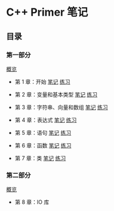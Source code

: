 # C++ Primer 笔记

## 目录

### 第一部分

[概览](./part01/README.md)

- 第 1 章：开始 [笔记](./part01/ch01.md) [练习](https://github.com/simonwong/cpp-primer-practice/blob/master/part01/ch01/practice_ch01.cpp)

- 第 2 章：变量和基本类型 [笔记](./part01/ch02.md) [练习](https://github.com/simonwong/cpp-primer-practice/blob/master/part01/ch02/practice_ch02.cpp)

- 第 3 章：字符串、向量和数组 [笔记](./part01/ch03.md) [练习](https://github.com/simonwong/cpp-primer-practice/blob/master/part01/ch03)

- 第 4 章：表达式 [笔记](./part01/ch04.md) [练习](https://github.com/simonwong/cpp-primer-practice/blob/master/part01/ch04)

- 第 5 章：语句 [笔记](./part01/ch05.md) [练习](https://github.com/simonwong/cpp-primer-practice/blob/master/part01/ch05)
- 第 6 章：函数 [笔记](./part01/ch06.md) [练习](https://github.com/simonwong/cpp-primer-practice/blob/master/part01/ch06)
- 第 7 章：类  [笔记](./part01/ch07.md) [练习](https://github.com/simonwong/cpp-primer-practice/blob/master/part01/ch07)

### 第二部分

[概览](./part02/README.md)

- 第 8 章：IO 库

